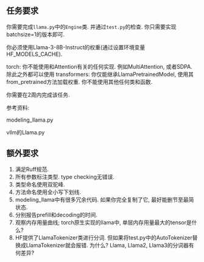 ## 任务要求

你需要完成`llama.py`中的`Engine`类. 并通过`test.py`的检查. 你只需要实现batchsize=1的版本即可.

你必须使用Llama-3-8B-Instruct的权重(通过设置环境变量HF_MODELS_CACHE).


torch: 你不能使用和Attention有关的任何实现. 例如MultiAttention, 或者SDPA. 除此之外都可以使用
transformers: 你仅能继承LlamaPretrainedModel, 使用其from_pretrained方法加载权重. 你不能使用其他任何类和函数.

你需要在2周内完成该任务.

参考资料:

modeling_llama.py

vllm的Llama.py

## 额外要求

1. 满足Ruff规范.
2. 所有参数标注类型. type checking无错误.
3. 类型命名使用双驼峰.
4. 方法命名使用全小写下划线.
5. modeling_llama中有很多冗余代码. 如果你完全复制了它, 最好能删节至最简状态.
6. 分别报告prefill和decoding的时间. 
7. 观察内存用量曲线; torch原生实现的llama中, 单层内存用量最大的tensor是什么?
8. HF提供了LlamaTokenizer类进行分词. 但如果将test.py中的AutoTokenizer替换成LlamaTokenizer就会报错. 为什么? Llama, Llama2, Llama3的分词器有何差异?